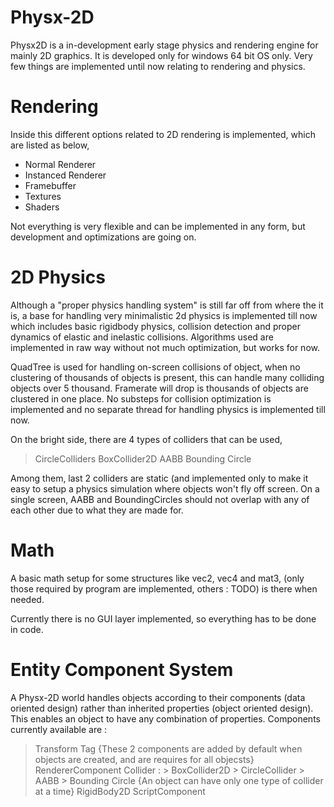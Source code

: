 # Physx-2D

Physx2D is a in-development early stage physics and rendering engine for mainly 2D graphics. It is developed only for windows 64 bit OS only. Very few things are implemented until now relating to rendering and physics.

# Rendering 
Inside this different options related to 2D rendering is implemented, which are listed as below,
* Normal Renderer
* Instanced Renderer
* Framebuffer
* Textures
* Shaders

Not everything is very flexible and can be implemented in any form, but development and optimizations are going on.

# 2D Physics

Although a "proper physics handling system" is still far off from where the it is, a base for handling very minimalistic 2d physics is implemented till now which includes basic rigidbody physics, collision detection and proper dynamics of elastic and inelastic collisions. Algorithms used are implemented in raw way without not much optimization, but works for now.

QuadTree is used for handling on-screen collisions of object, when no clustering of thousands of objects is present, this can handle many colliding objects over 5 thousand. Framerate will drop is thousands of objects are clustered in one place. No substeps for collision optimization is implemented and no separate thread for handling physics is implemented till now.

On the bright side, there are 4 types of colliders that can be used,
> CircleColliders
> BoxCollider2D
> AABB
> Bounding Circle

Among them, last 2 colliders are static (and implemented only to make it easy to setup a physics simulation where objects won't fly off screen. On a single screen, AABB and BoundingCircles should not overlap with any of each other due to what they are made for.

# Math
A basic math setup for some structures like vec2, vec4 and mat3, (only those required by program are implemented, others : TODO) is there when needed.

Currently there is no GUI layer implemented, so everything has to be done in code.

# Entity Component System
A Physx-2D world handles objects according to their components (data oriented design) rather than inherited properties (object oriented design). This enables an object to have any combination of properties. Components currently available are :
> Transform
> Tag
    {These 2 components are added by default when objects are created, and are requires for all objecsts}
> RendererComponent
> Collider : 
    > BoxCollider2D
    > CircleCollider
    > AABB
    > Bounding Circle
     {An object can have only one type of collider at a time}
> RigidBody2D
> ScriptComponent
